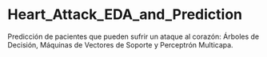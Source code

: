 # Heart_Attack_EDA_and_Prediction
Predicción de pacientes que pueden sufrir un ataque al corazón: Árboles de Decisión, Máquinas de Vectores de Soporte y Perceptrón Multicapa. 

